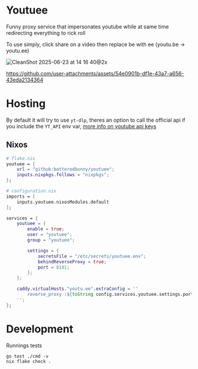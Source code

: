 
# Youtuee
Funny proxy service that impersonates youtube while at same time redirecting everything to rick roll

To use simply, click share on a video then replace be with ee (youtu.be -> youtu.ee)

![CleanShot 2025-06-23 at 14 16 40@2x](https://github.com/user-attachments/assets/ccfdf53f-4111-43b8-a334-63cac82e0d96)

https://github.com/user-attachments/assets/54e0901b-df1e-43a7-a656-43eda2134364

# Hosting
By default it will try to use ``yt-dlp``, theres an option to call the official api if you include the ``YT_API`` env var, [more info on youtube api keys](https://developers.google.com/youtube/v3/getting-started)

## Nixos

```nix
# flake.nix
youtuee = {
    url = "github:batteredbunny/youtuee";
    inputs.nixpkgs.follows = "nixpkgs";
};
```

```nix
# configuration.nix
imports = [
    inputs.youtuee.nixosModules.default
];

services = {
    youtuee = {
        enable = true;
        user = "youtuee";
        group = "youtuee";

        settings = {
            secretsFile = "/etc/secrets/youtuee.env";
            behindReverseProxy = true;
            port = 8181;
        };
    };

    caddy.virtualHosts."youtu.ee".extraConfig = ''
        reverse_proxy :${toString config.services.youtuee.settings.port}
    '';
};
```

# Development

Runnings tests

```
go test ./cmd -v
nix flake check .
```
